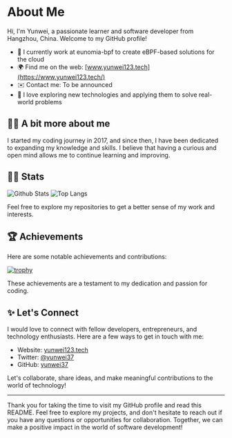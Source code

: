 
# About Me

Hi, I'm Yunwei, a passionate learner and software developer from Hangzhou, China. Welcome to my GitHub profile!

- 🏢 I currently work at eunomia-bpf to create eBPF-based solutions for the cloud
- 🌍 Find me on the web: [www.yunwei123.tech](https://www.yunwei123.tech/)
- ✉️ Contact me: To be announced
- 📖 I love exploring new technologies and applying them to solve real-world problems

## 🙋‍♂️ A bit more about me

I started my coding journey in 2017, and since then, I have been dedicated to expanding my knowledge and skills. I believe that having a curious and open mind allows me to continue learning and improving.

## 👨‍💻 Stats

![Github Stats](https://github-readme-stats.vercel.app/api?username=yunwei37)
![Top Langs](https://github-readme-stats.vercel.app/api/top-langs/?username=yunwei37)

Feel free to explore my repositories to get a better sense of my work and interests.

## 🏆 Achievements

Here are some notable achievements and contributions:

[![trophy](https://github-profile-trophy.vercel.app/?username=yunwei37)](https://github.com/yunwei37)

These achievements are a testament to my dedication and passion for coding.

## ✨ Let's Connect

I would love to connect with fellow developers, entrepreneurs, and technology enthusiasts. Here are a few ways to get in touch with me:

- Website: [yunwei123.tech](https://www.yunwei123.tech/)
- Twitter: [@yunwei37](https://twitter.com/yunwei37)
- GitHub: [yunwei37](https://github.com/yunwei37)

Let's collaborate, share ideas, and make meaningful contributions to the world of technology!

---

Thank you for taking the time to visit my GitHub profile and read this README. Feel free to explore my projects, and don't hesitate to reach out if you have any questions or opportunities for collaboration. Together, we can make a positive impact in the world of software development!
